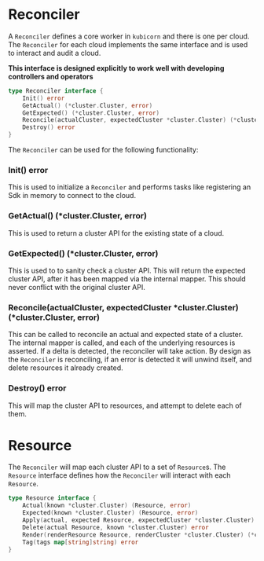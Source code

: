 # Reconciler

A `Reconciler` defines a core worker in `kubicorn` and there is one per cloud.
The `Reconciler` for each cloud implements the same interface and is used to interact and audit a cloud.

**This interface is designed explicitly to work well with developing controllers and operators**


```go
type Reconciler interface {
	Init() error
	GetActual() (*cluster.Cluster, error)
	GetExpected() (*cluster.Cluster, error)
	Reconcile(actualCluster, expectedCluster *cluster.Cluster) (*cluster.Cluster, error)
	Destroy() error
}
```

The `Reconciler` can be used for the following functionality:
### Init() error

This is used to initialize a `Reconciler` and performs tasks like registering an Sdk in memory to connect to the cloud.

### GetActual() (*cluster.Cluster, error)

This is used to return a cluster API for the existing state of a cloud.

### GetExpected() (*cluster.Cluster, error)

This is used to to sanity check a cluster API. This will return the expected cluster API, after it has been mapped via the internal mapper.
This should never conflict with the original cluster API.

### Reconcile(actualCluster, expectedCluster *cluster.Cluster) (*cluster.Cluster, error)

This can be called to reconcile an actual and expected state of a cluster.
The internal mapper is called, and each of the underlying resources is asserted.
If a delta is detected, the reconciler will take action.
By design as the `Reconciler` is reconciling, if an error is detected it will unwind itself, and delete resources it already created.

### Destroy() error

This will map the cluster API to resources, and attempt to delete each of them.

# Resource

The `Reconciler` will map each cluster API to a set of `Resource`s.
The `Resource` interface defines how the `Reconciler` will interact with each `Resource`.

```go
type Resource interface {
	Actual(known *cluster.Cluster) (Resource, error)
	Expected(known *cluster.Cluster) (Resource, error)
	Apply(actual, expected Resource, expectedCluster *cluster.Cluster) (Resource, error)
	Delete(actual Resource, known *cluster.Cluster) error
	Render(renderResource Resource, renderCluster *cluster.Cluster) (*cluster.Cluster, error)
	Tag(tags map[string]string) error
}
```
